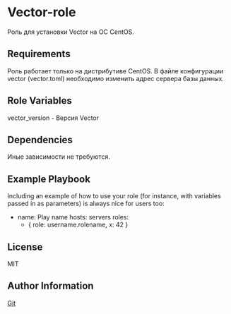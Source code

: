 Vector-role
=========

Роль для установки Vector на ОС CentOS.

Requirements
------------

Роль работает только на дистрибутиве CentOS.
В файле конфигурации vector (vector.toml) необходимо изменить адрес сервера базы данных. 

Role Variables
--------------

vector_version - Версия Vector

Dependencies
------------

Иные зависимости не требуются. 

Example Playbook
----------------

Including an example of how to use your role (for instance, with variables passed in as parameters) is always nice for users too:

  - name: Play name 
    hosts: servers
    roles:
      - { role: username.rolename, x: 42 }

License
-------

MIT

Author Information
------------------

[Git](https://github.com/zMaAlz/vector-role)


